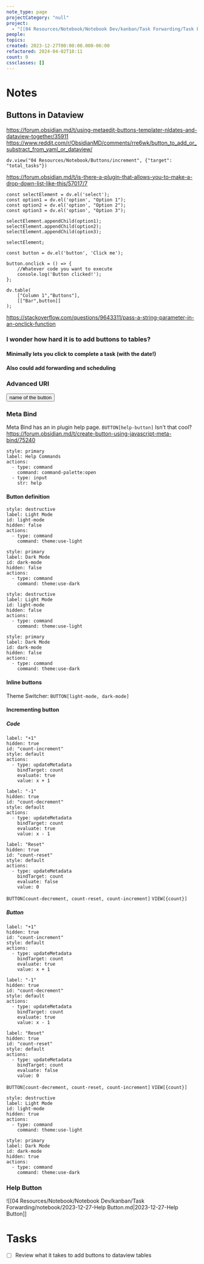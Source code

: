 ```yaml
---
note_type: page
projectCategory: "null"
project:
  - "[[04 Resources/Notebook/Notebook Dev/kanban/Task Forwarding/Task Forwarding.md|Task Forwarding]]"
people: 
topics: 
created: 2023-12-27T00:00:00.000-06:00
refactored: 2024-04-02T18:11
count: 0
cssclasses: []
---
```

# Notes

## Buttons in Dataview
https://forum.obsidian.md/t/using-metaedit-buttons-templater-nldates-and-dataview-together/35911
https://www.reddit.com/r/ObsidianMD/comments/rre6wk/button_to_add_or_substract_from_yaml_or_dataview/

```dataviewjs
dv.view("04 Resources/Notebook/Buttons/increment", {"target": "total_tasks"})
```

https://forum.obsidian.md/t/is-there-a-plugin-that-allows-you-to-make-a-drop-down-list-like-this/57017/7
```dataviewjs
const selectElement = dv.el('select');
const option1 = dv.el('option', "Option 1");
const option2 = dv.el('option', "Option 2");
const option3 = dv.el('option', "Option 3");

selectElement.appendChild(option1);
selectElement.appendChild(option2);
selectElement.appendChild(option3);

selectElement;
```

```dataviewjs
const button = dv.el('button', 'Click me');

button.onclick = () => {
	//Whatever code you want to execute
    console.log('Button clicked!');
};

dv.table(
	["Column 1","Buttons"], 
	[["Bar",button]]
);

```

https://stackoverflow.com/questions/9643311/pass-a-string-parameter-in-an-onclick-function
### I wonder how hard it is to add buttons to tables?
#### Minimally lets you click to complete a task (with the date!)

#### Also could add forwarding and scheduling

### Advanced URI

<a href="Advanced Uri link"><button>name of the button</button></a>

### Meta Bind
Meta Bind has an in plugin help page. `BUTTON[help-button]` Isn't that cool?
https://forum.obsidian.md/t/create-button-using-javascript-meta-bind/75240

```meta-bind-button
style: primary
label: Help Commands
actions:
  - type: command
    command: command-palette:open
  - type: input
    str: help
```


#### Button definition
```meta-bind-button
style: destructive
label: Light Mode
id: light-mode
hidden: false
actions:
  - type: command
    command: theme:use-light
```

``` meta-bind-button
style: primary
label: Dark Mode
id: dark-mode
hidden: false
actions:
  - type: command
    command: theme:use-dark
```
```
style: destructive
label: Light Mode
id: light-mode
hidden: false
actions:
  - type: command
    command: theme:use-light
```

``` 
style: primary
label: Dark Mode
id: dark-mode
hidden: false
actions:
  - type: command
    command: theme:use-dark
```
#### Inline buttons
Theme Switcher: `BUTTON[light-mode, dark-mode]`

#### Incrementing button
##### Code
```
label: "+1"
hidden: true
id: "count-increment"
style: default
actions:
  - type: updateMetadata
    bindTarget: count
    evaluate: true
    value: x + 1
```

```
label: "-1"
hidden: true
id: "count-decrement"
style: default
actions:
  - type: updateMetadata
    bindTarget: count
    evaluate: true
    value: x - 1
```

```
label: "Reset"
hidden: true
id: "count-reset"
style: default
actions:
  - type: updateMetadata
    bindTarget: count
    evaluate: false
    value: 0
```

`BUTTON[count-decrement, count-reset, count-increment]` `VIEW[{count}]`
##### Button
```meta-bind-button
label: "+1"
hidden: true
id: "count-increment"
style: default
actions:
  - type: updateMetadata
    bindTarget: count
    evaluate: true
    value: x + 1
```
```meta-bind-button
label: "-1"
hidden: true
id: "count-decrement"
style: default
actions:
  - type: updateMetadata
    bindTarget: count
    evaluate: true
    value: x - 1
```

```meta-bind-button
label: "Reset"
hidden: true
id: "count-reset"
style: default
actions:
  - type: updateMetadata
    bindTarget: count
    evaluate: false
    value: 0
```

`BUTTON[count-decrement, count-reset, count-increment]` `VIEW[{count}]`
```meta-bind-button
style: destructive
label: Light Mode
id: light-mode
hidden: true
actions:
  - type: command
    command: theme:use-light
```

```meta-bind-button
style: primary
label: Dark Mode
id: dark-mode
hidden: true
actions:
  - type: command
    command: theme:use-dark
```
### Help Button 
![[04 Resources/Notebook/Notebook Dev/kanban/Task Forwarding/notebook/2023-12-27-Help Button.md|2023-12-27-Help Button]]
# Tasks
- [ ] Review what it takes to add buttons to dataview tables
